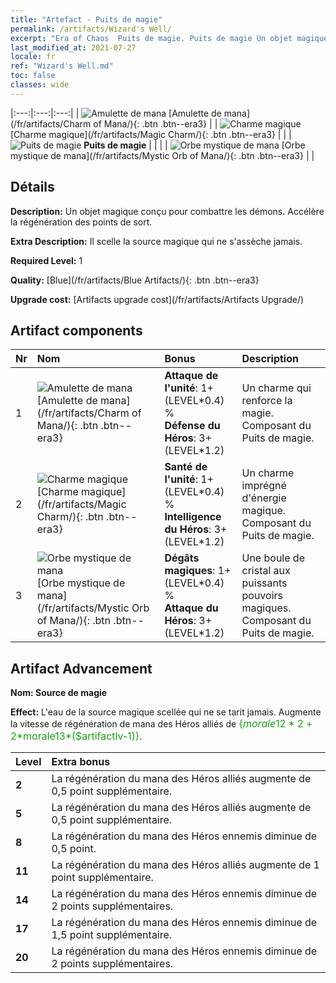 ```yaml
---
title: "Artefact - Puits de magie"
permalink: /artifacts/Wizard's Well/
excerpt: "Era of Chaos  Puits de magie. Puits de magie Un objet magique conçu pour combattre les démons. Accélère la régénération des points de sort."
last_modified_at: 2021-07-27
locale: fr
ref: "Wizard's Well.md"
toc: false
classes: wide
---
```


  |:---:|:---:|:---:| 
  | ![Amulette de mana](/images/t/artifact_40211.png) [Amulette de mana](/fr/artifacts/Charm of Mana/){: .btn .btn--era3} |   | ![Charme magique](/images/t/artifact_40212.png) [Charme magique](/fr/artifacts/Magic Charm/){: .btn .btn--era3} | 
  |   | ![Puits de magie](/images/t/icon_artifact_21.png) **Puits de magie** |  | 
  |   | ![Orbe mystique de mana](/images/t/artifact_40213.png) [Orbe mystique de mana](/fr/artifacts/Mystic Orb of Mana/){: .btn .btn--era3} |   | 


## Détails

 **Description:** Un objet magique conçu pour combattre les démons. Accélère la régénération des points de sort.

 **Extra Description:** Il scelle la source magique qui ne s'assèche jamais.

 **Required Level:** 1

 **Quality:** [Blue](/fr/artifacts/Blue Artifacts/){: .btn .btn--era3}

 **Upgrade cost:** [Artifacts upgrade cost](/fr/artifacts/Artifacts Upgrade/)



## Artifact components

  | Nr |    Nom    |   Bonus | Description | 
  |:---|:-----------|:--------|:------------| 
  | 1 | ![Amulette de mana](/images/t/artifact_40211.png) [Amulette de mana](/fr/artifacts/Charm of Mana/){: .btn .btn--era3} | **Attaque de l'unité**: 1+(LEVEL\*0.4) %<br/>**Défense du Héros**: 3+(LEVEL\*1.2) | Un charme qui renforce la magie. Composant du Puits de magie. | 
  | 2 | ![Charme magique](/images/t/artifact_40212.png) [Charme magique](/fr/artifacts/Magic Charm/){: .btn .btn--era3} | **Santé de l'unité**: 1+(LEVEL\*0.4) %<br/>**Intelligence du Héros**: 3+(LEVEL\*1.2) | Un charme imprégné d'énergie magique. Composant du Puits de magie. | 
  | 3 | ![Orbe mystique de mana](/images/t/artifact_40213.png) [Orbe mystique de mana](/fr/artifacts/Mystic Orb of Mana/){: .btn .btn--era3} | **Dégâts magiques**: 1+(LEVEL\*0.4) %<br/>**Attaque du Héros**: 3+(LEVEL\*1.2) | Une boule de cristal aux puissants pouvoirs magiques. Composant du Puits de magie. | 


## Artifact Advancement

 **Nom: Source de magie**

 **Effect:** L'eau de la source magique scellée qui ne se tarit jamais. Augmente la vitesse de régénération de mana des Héros alliés de <span style="color: #1ca216;font-size:16px">{$morale12*2+2*$morale13*($artifactlv-1)}</span>.

  |  Level  |    Extra bonus  | 
  |:--------|:----------------| 
  | **2** | La régénération du mana des Héros alliés augmente de 0,5 point supplémentaire. | 
  | **5** | La régénération du mana des Héros alliés augmente de 0,5 point supplémentaire. | 
  | **8** | La régénération du mana des Héros ennemis diminue de 0,5 point. | 
  | **11** | La régénération du mana des Héros alliés augmente de 1 point supplémentaire. | 
  | **14** | La régénération du mana des Héros ennemis diminue de 2 points supplémentaires. | 
  | **17** | La régénération du mana des Héros ennemis diminue de 1,5 point supplémentaire. | 
  | **20** | La régénération du mana des Héros ennemis diminue de 2 points supplémentaires. | 
